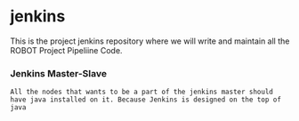 # jenkins

This is the project jenkins repository where we will write and maintain all the ROBOT Project Pipeliine Code.


### Jenkins Master-Slave

```
All the nodes that wants to be a part of the jenkins master should have java installed on it. Because Jenkins is designed on the top of java
```
